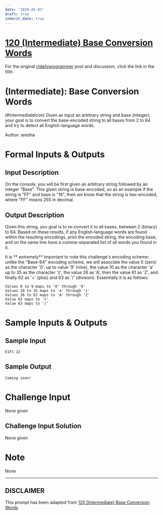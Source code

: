 ```yaml
---
date: '2020-05-03'
draft: true
inherit_date: true
---
```


# [120 (Intermediate) Base Conversion Words](https://www.reddit.com/r/dailyprogrammer/comments/17zn6g/020613_challenge_120_intermediate_base_conversion/)

For the original [r/dailyprogrammer](https://www.reddit.com/r/dailyprogrammer/) post and discussion, click the link in the title.

#  (Intermediate): Base Conversion Words
(#IntermediateIcon)
Given as input an arbitrary string and base (integer), your goal is to convert the base-encoded string to all bases from 2 to 64 and try to detect all English-language words.

Author: aredna

# Formal Inputs & Outputs
## Input Description
On the console, you will be first given an arbitrary string followed by an integer "Base". This given string is base-encoded, so as an example if the string is "FF" and base is "16", then we know that the string is hex-encoded, where "FF" means 255 in decimal. 

## Output Description
Given this string, you goal is to re-convert it to all bases, between 2 (binary) to 64. Based on these results, if any English-language words are found within the resulting encodings, print the encoded string, the encoding base, and on the same line have a comma-separated list of all words you found in it.

It is ** extremely** important to note this challenge's encoding scheme: unlike the "Base-64" encoding scheme, we will associate the value 0 (zero) as the character '0', up to value '9' (nine), the value 10 as the character 'a' up to 35 as the character 'z', the value 26 as 'A', then the value 61 as 'Z', and finally 62 as '+' (plus) and 63 as '/' (division). Essentially it is as follows:


```
Values 0 to 9 maps to '0' through '9'
Values 10 to 35 maps to 'a' through 'z'
Values 36 to 61 maps to 'A' through 'Z'
Value 62 maps to '+'
Value 63 maps to '/'
```
# Sample Inputs & Outputs
## Sample Input

```
E1F1 22
```
## Sample Output

```
Coming soon!
```
# Challenge Input
None given

## Challenge Input Solution
None given

# Note
None


----
## **DISCLAIMER**
This prompt has been adapted from [120 [Intermediate] Base Conversion Words](https://www.reddit.com/r/dailyprogrammer/comments/17zn6g/020613_challenge_120_intermediate_base_conversion/
)
